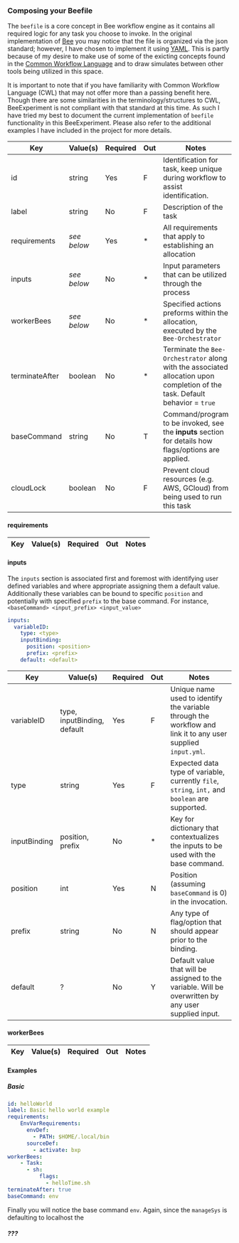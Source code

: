### Composing your Beefile
The `beefile` is a core concept in Bee workflow engine as it contains all required logic for any task you choose 
to invoke. In the original implementation of [Bee](https://github.com/lanl/BEE) you may notice that the file is 
organized via the json standard; however, I have chosen to implement it using [YAML](http://yaml.org/). This 
is partly because of my desire to make use of some of the exicting concepts found in the 
[Common Workflow Language](http://www.commonwl.org/user_guide/license/) and to draw simulates between other
tools being utilized in this space.

It is important to note that if you have familiarity with Common Workflow Language (CWL) that may not 
offer more than a passing benefit here. Though there are some similarities in the terminology/structures to CWL, 
BeeExperiment is not compliant with that standard at this time. As such I have tried my best to document
the current implementation of `beefile` functionality in this BeeExperiment. Please also refer to the 
additional examples I have included in the project for more details.


| Key           | Value(s)          | Required  |Out| Notes                         | 
| --------------|-------------------|-----------|---|-------------------------------|
| id            | string            | Yes       | F | Identification for task, keep unique during workflow to assist identification.
| label         | string            | No        | F | Description of the task
| requirements  | *see below*       | Yes       | * | All requirements that apply to establishing an allocation
| inputs        | *see below*       | No        | * | Input parameters that can be utilized through the process
| workerBees    | *see below*       | No        | * | Specified actions preforms within the allocation, executed by the `Bee-Orchestrator`
| terminateAfter| boolean           | No        | * | Terminate the `Bee-Orchestrator` along with the associated allocation upon completion of the task. Default behavior = `true`
| baseCommand   | string            | No        | T | Command/program to be invoked, see the **inputs** section for details how flags/options are applied.
| cloudLock     | boolean           | No        | F | Prevent cloud resources (e.g. AWS, GCloud) from being used to run this task


#### requirements

| Key           | Value(s)          | Required  |Out| Notes                         | 
| --------------|-------------------|-----------|---|-------------------------------|

#### inputs

The `inputs` section is associated first and foremost with identifying user defined variables and where appropriate
assigning them a default value. Additionally these variables can be bound to specific `position` and potentially with
specified `prefix` to the base command. For instance, `<baseCommand> <input_prefix> <input_value>`

```yaml
inputs:
  variableID:
    type: <type>
    inputBinding:
      position: <position>
      prefix: <prefix>
    default: <default>
```

| Key           | Value(s)          | Required  |Out| Notes                         | 
| --------------|-------------------|-----------|---|-------------------------------|
| variableID   | type, inputBinding, default                  | Yes       | F | Unique name used to identify the variable through the workflow and link it to any user supplied `input.yml`.
| type          | string            | Yes       | F | Expected data type of variable, currently  `file`, `string`, `int,` and `boolean` are supported.
| inputBinding  | position, prefix                  | No        | * | Key for dictionary that contextualizes the inputs to be used with the base command.
| position      | int               | Yes       | N | Position (assuming `baseCommand` is 0) in the invocation.
| prefix        | string            | No        | N | Any type of flag/option that should appear prior to the binding.
| default       | ?                 | No        | Y | Default value that will be assigned to the variable. Will be overwritten by any user supplied input.

#### workerBees

| Key           | Value(s)          | Required  |Out| Notes                         | 
| --------------|-------------------|-----------|---|-------------------------------|

#### Examples
##### Basic
```yaml
id: helloWorld
label: Basic hello world example
requirements:
    EnvVarRequirements:
      envDef:
        - PATH: $HOME/.local/bin
      sourceDef:
        - activate: bxp
workerBees:
    - Task:
      - sh:
          flags:
            - helloTime.sh
terminateAfter: true
baseCommand: env
```

Finally you will notice the base command `env`. Again, since the `manageSys` is defaulting to localhost
the 

##### ???